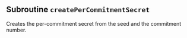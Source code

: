 ## Subroutine `createPerCommitmentSecret`

Creates the per-commitment secret from the seed and the commitment number.
